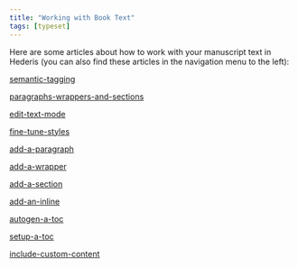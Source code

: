 ```yaml
---
title: "Working with Book Text"
tags: [typeset]
---
```

 
<html><body><section data-type="chapter" class="hsecchapter" data-hederis-type="hsecchapter" id="intro-book-text" data-pi-attrs="id: intro-book-text; data-tags: typeset;" role="doc-chapter" data-tags="typeset" data-author-name=" " data-book-title=" " title="Working with Book Text"><p class="hblkp" data-hederis-type="hblkp" id="p6GH0kWHs">Here are some articles about how to work with your manuscript text in Hederis (you can also find these articles in the navigation menu to the left): </p><p class="hblkp" data-hederis-type="hblkp" id="pOpgQpyMI"><a href="{% link _docs/semantic-tagging.md %}" class="hspana" data-hederis-type="hspana" id="pkahFKNDc">semantic-tagging</a></p><p class="hblkp" data-hederis-type="hblkp" id="pcaw0VK8K"><a href="{% link _docs/paragraphs-wrappers-and-sections.md %}" class="hspana" data-hederis-type="hspana" id="p5aI4Et4V">paragraphs-wrappers-and-sections</a></p><p class="hblkp" data-hederis-type="hblkp" id="pqTevfueQ"><a href="{% link _docs/edit-text-mode.md %}" class="hspana" data-hederis-type="hspana" id="ph0URrKHi">edit-text-mode</a></p><p class="hblkp" data-hederis-type="hblkp" id="pCsXHUe3e"><a href="{% link _docs/fine-tune-styles.md %}" class="hspana" data-hederis-type="hspana" id="phc63FF2M">fine-tune-styles</a></p><p class="hblkp" data-hederis-type="hblkp" id="pJNqlB2CC"><a href="{% link _docs/add-a-paragraph.md %}" class="hspana" data-hederis-type="hspana" id="pYzeO0Njl">add-a-paragraph</a></p><p class="hblkp" data-hederis-type="hblkp" id="pMT7EdwGJ"><a href="{% link _docs/add-a-wrapper.md %}" class="hspana" data-hederis-type="hspana" id="pdUINJ84m">add-a-wrapper</a></p><p class="hblkp" data-hederis-type="hblkp" id="pMUvkzTjd"><a href="{% link _docs/add-a-section.md %}" class="hspana" data-hederis-type="hspana" id="p2UWAcLbu">add-a-section</a></p><p class="hblkp" data-hederis-type="hblkp" id="p2qoxFQPX"><a href="{% link _docs/add-an-inline.md %}" class="hspana" data-hederis-type="hspana" id="pzmsjXf2L">add-an-inline</a></p><p class="hblkp" data-hederis-type="hblkp" id="prZb05sKO"><a href="{% link _docs/autogen-a-toc.md %}" class="hspana" data-hederis-type="hspana" id="pawc7ZQ3J">autogen-a-toc</a></p><p class="hblkp" data-hederis-type="hblkp" id="pEdQiwFMb"><a href="{% link _docs/setup-a-toc.md %}" class="hspana" data-hederis-type="hspana" id="pivzOUsVH">setup-a-toc</a></p><p class="hblkp" data-hederis-type="hblkp" id="pBUM77Gya"><a href="{% link _docs/include-custom-content.md %}" class="hspana" data-hederis-type="hspana" id="pKoAzhwGf">include-custom-content</a></p></section></body></html>
